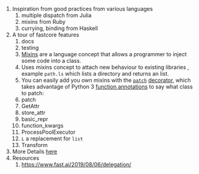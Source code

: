 
1. Inspiration from good practices from various languages
	1. multiple dispatch from Julia
	2. mixins from Ruby
	3. currying, binding from Haskell
2. A tour of fastcore features
	1. docs
	2. testing
	3. [Mixins](https://en.wikipedia.org/wiki/Mixin) are a language concept that allows a programmer to inject some code into a class.
	4. Uses mixins concept to attach new behaviour to existing libraries , example `path.ls` which lists a directory and returns an list.
	5. You can easily add you own mixins with the [`patch`](https://fastcore.fast.ai/basics.html#patch) [decorator](https://realpython.com/primer-on-python-decorators/), which takes advantage of Python 3 [function annotations](https://www.python.org/dev/peps/pep-3107/#parameters) to say what class to patch:
	6. patch
	7. GetAttr
	8. store_attr
	9. basic_repr
	10. function_kwargs
	11. ProcessPoolExecutor
	12. `L` a replacement for `list`
	13. Transform
3. More Details [here]( https://fastcore.fast.ai/tour.html)
4. Resources
	1. https://www.fast.ai/2019/08/06/delegation/
